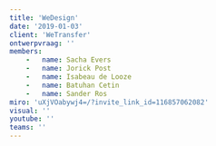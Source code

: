 ```yaml
---
title: 'WeDesign'
date: '2019-01-03'
client: 'WeTransfer'
ontwerpvraag: ''
members:
    -   name: Sacha Evers
    -   name: Jorick Post
    -   name: Isabeau de Looze
    -   name: Batuhan Cetin
    -   name: Sander Ros
miro: 'uXjVOabywj4=/?invite_link_id=116857062082'
visual: ''
youtube: ''
teams: ''
---
```


